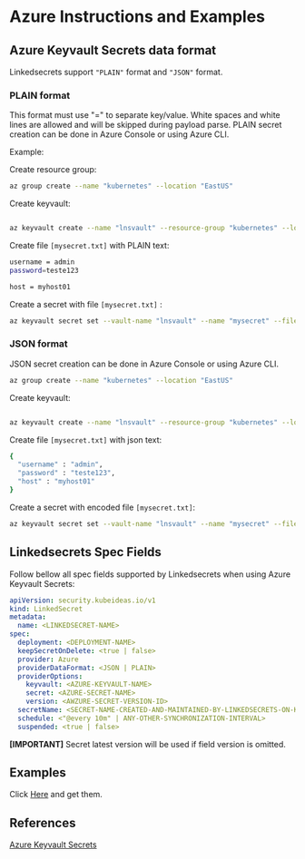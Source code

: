 # Azure Instructions and Examples

## Azure Keyvault Secrets data format

Linkedsecrets support `"PLAIN"` format and `"JSON"` format.

### PLAIN format

This format must use "=" to separate key/value. White spaces and white lines are allowed and will be skipped during payload parse.
PLAIN secret creation can be done in Azure Console or using Azure CLI.

Example:

Create resource group:

```bash
az group create --name "kubernetes" --location "EastUS" 
```

Create keyvault:

```bash

az keyvault create --name "lnsvault" --resource-group "kubernetes" --location "EastUS" 
```

Create file `[mysecret.txt]` with PLAIN text:

```bash
username = admin
password=teste123

host = myhost01
```

Create a secret with file `[mysecret.txt]` :

```bash
az keyvault secret set --vault-name "lnsvault" --name "mysecret" --file "./mysecret.txt"
```

### JSON format

JSON secret creation can be done in Azure Console or using Azure CLI.

```bash
az group create --name "kubernetes" --location "EastUS" 
```

Create keyvault:

```bash

az keyvault create --name "lnsvault" --resource-group "kubernetes" --location "EastUS" 
```

Create file `[mysecret.txt]` with json text:

```bash
{
  "username" : "admin",
  "password" : "teste123",
  "host" : "myhost01"
}
```

Create a secret with encoded file `[mysecret.txt]`:

```bash
az keyvault secret set --vault-name "lnsvault" --name "mysecret" --file "./mysecret.txt"
```

## Linkedsecrets Spec Fields

Follow bellow all spec fields supported by Linkedsecrets when using Azure Keyvault Secrets:

``` yaml
apiVersion: security.kubeideas.io/v1
kind: LinkedSecret
metadata:
  name: <LINKEDSECRET-NAME>
spec:
  deployment: <DEPLOYMENT-NAME>
  keepSecretOnDelete: <true | false>
  provider: Azure
  providerDataFormat: <JSON | PLAIN>
  providerOptions:
    keyvault: <AZURE-KEYVAULT-NAME>
    secret: <AZURE-SECRET-NAME>
    version: <AWZURE-SECRET-VERSION-ID> 
  secretName: <SECRET-NAME-CREATED-AND-MAINTAINED-BY-LINKEDSECRETS-ON-KUBERNETES>
  schedule: <"@every 10m" | ANY-OTHER-SYNCHRONIZATION-INTERVAL>
  suspended: <true | false>
```

**[IMPORTANT]** Secret latest version will be used if field version is omitted.

## Examples

Click [Here](https://kubeideas.github.io/linkedsecrets/examples.zip) and get them.

## References

[Azure Keyvault Secrets](https://docs.microsoft.com/en-us/azure/key-vault/)
